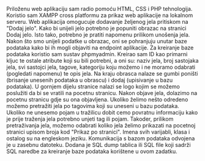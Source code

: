 Priloženu web aplikaciju sam radio pomoću HTML, CSS i PHP tehnologija. Koristio sam XAMPP
cross platformu za prikaz web aplikacije na lokalnom serveru. Web aplikacija omogucuje dodavanje 
željenog jela pritiskom na "Dodaj jelo". Kako bi unijeli jelo potrebno je popuniti obrazac na 
stranici Dodaj jelo. Isto tako, potrebno je pratiti napomenu prilikom unošenja jela. 
Nakon što smo unijeli podatke u obrazac, oni se pohranjuju unutar baze podataka kako bi ih mogli 
objaviti na endpoint aplikacije. Za kreiranje baze podataka koristio sam sustav phpmyadmin. 
Kreirao sam ID kao primarni kljuc te ostale atribute koji su bili potrebni, a oni su: 
naziv jela, broj sastojaka jela, svi sastojci jela, tagove, kategoriju koju možemo i ne moramo 
odabrati (pogledati napomenu) te opis jela. Na kraju obrasca nalaze se gumbi poništi (brisanje 
unesenih podataka u obrascu) i dodaj (upisivanje u bazu podataka). U gornjem dijelu stranice nalazi 
se logo kojim se možemo poslužiti da bi se vratili na pocetnu stranicu. Nakon objave jela, dolazimo 
na pocetnu stranicu gdje su ona objavljena. Ukoliko želimo nešto odredeno možemo pretražiti jela po 
tagovima koji su uneseni u bazu podataka. Ukoliko ne unesemo pojam u tražilicu dobit cemo povratnu 
informaciju kako je prije traženja jela potrebno unjeti tag ili pojam. Takoder, prilikom pretraživanja 
jela, možemo odabrati koliko jela želimo prikazati na pocetnoj stranici upisom broja kod "Prikaz po stranici". 
Imena svih varijabli, klasa i ostalog su na engleskom jeziku. Komunikacija s bazom podataka odvojena je u zasebnu datoteku. 
Dodana je SQL dump tablica ili SQL file koji sadrži SQL naredbe za kreiranje baze podataka korištene u ovom zadatku.
